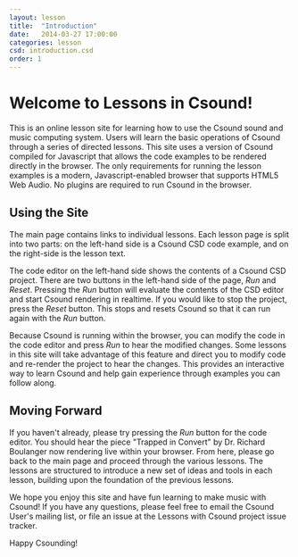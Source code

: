 ```yaml
---
layout: lesson 
title:  "Introduction"
date:   2014-03-27 17:00:00
categories: lesson 
csd: introduction.csd
order: 1
---
```


# Welcome to Lessons in Csound!

This is an online lesson site for learning how to use the Csound sound and music computing system. Users will learn the basic operations of Csound through a series of directed lessons.  This site uses a version of Csound compiled for Javascript that allows the code examples to be rendered directly in the browser. The only requirements for running the lesson examples is a modern, Javascript-enabled browser that supports HTML5 Web Audio.  No plugins are required to run Csound in the browser.

## Using the Site

The main page contains links to individual lessons.  Each lesson page is split into two parts: on the left-hand side is a Csound CSD code example, and on the right-side is the lesson text. 

The code editor on the left-hand side shows the contents of a Csound CSD project.  There are two buttons in the left-hand side of the page, *Run* and *Reset*.  Pressing the *Run* button will evaluate the contents of the CSD editor and start Csound rendering in realtime.  If you would like to stop the project, press the *Reset* button.  This stops and resets Csound so that it can run again with the *Run* button.

Because Csound is running within the browser, you can modify the code in the code editor and press *Run* to hear the modified changes.  Some lessons in this site will take advantage of this feature and direct you to modify code and re-render the project to hear the changes.  This provides an interactive way to learn Csound and help gain experience through examples you can follow along.  

## Moving Forward

If you haven't already, please try pressing the *Run* button for the code editor. You should hear the piece "Trapped in Convert" by Dr. Richard Boulanger now rendering live within your browser.  From here, please go back to the main page and proceed through the various lessons.  The lessons are structured to introduce a new set of ideas and tools in each lesson, building upon the foundation of the previous lessons.  

We hope you enjoy this site and have fun learning to make music with Csound!  If you have any questions, please feel free to email the Csound User's mailing list, or file an issue at the Lessons with Csound project issue tracker.

Happy Csounding!
